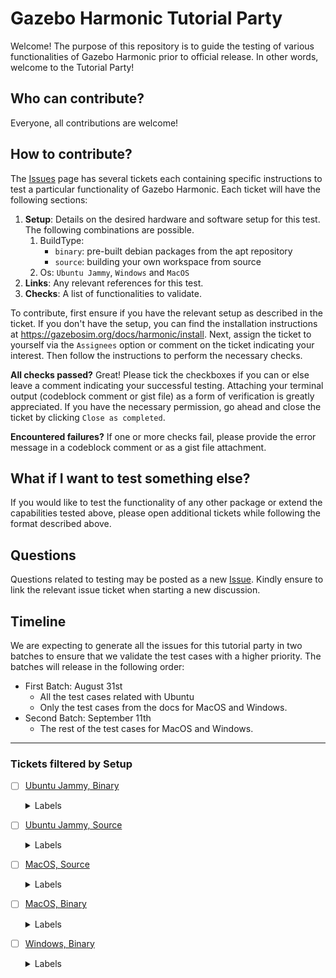 # Gazebo Harmonic Tutorial Party
Welcome! The purpose of this repository is to guide the testing of various functionalities of Gazebo Harmonic prior to official release.
In other words, welcome to the Tutorial Party!

## Who can contribute?
Everyone, all contributions are welcome!

## How to contribute?
The [Issues](https://github.com/gazebosim/gazebo_test_cases/issues) page has several tickets each containing specific instructions to test a particular functionality of Gazebo Harmonic.
Each ticket will have the following sections:

1. **Setup**: Details on the desired hardware and software setup for this test. The following combinations are possible.
   1. BuildType: 
      * `binary`: pre-built debian packages from the apt repository
      * `source`: building your own workspace from source
   2. Os: `Ubuntu Jammy`, `Windows` and `MacOS`
2. **Links**: Any relevant references for this test.
3. **Checks**: A list of functionalities to validate.

To contribute, first ensure if you have the relevant setup as described in the ticket.
If you don't have the setup, you can find the installation instructions at https://gazebosim.org/docs/harmonic/install.
Next, assign the ticket to yourself via the `Assignees` option or comment on the ticket indicating your interest.
Then follow the instructions to perform the necessary checks.

**All checks passed?**
Great! Please tick the checkboxes if you can or else leave a comment indicating your successful testing. Attaching your terminal output (codeblock comment or gist file) as a form of verification is greatly appreciated.
If you have the necessary permission, go ahead and close the ticket by clicking `Close as completed`.

**Encountered failures?**
If one or more checks fail, please provide the error message in a codeblock comment or as a gist file attachment.

## What if I want to test something else?
If you would like to test the functionality of any other package or extend the capabilities tested above, please open additional tickets while following the format described above.

## Questions
Questions related to testing may be posted as a new [Issue](https://github.com/gazebosim/gazebo_test_cases/issues). Kindly ensure to link the relevant issue ticket when starting a new discussion.

## Timeline
We are expecting to generate all the issues for this tutorial party in two batches to ensure that we validate the test cases with a higher priority. The batches will release in the following order:
- First Batch: August 31st
    - All the test cases related with Ubuntu
    - Only the test cases from the docs for MacOS and Windows.
- Second Batch: September 11th
    - The rest of the test cases for MacOS and Windows. 

---

### Tickets filtered by Setup

- [ ] [Ubuntu Jammy, Binary](https://github.com/Voldivh/gazebo_test_cases/issues?q=is%3Aissue+is%3Aopen+label:%22Ubuntu%20Jammy%22+label:%22Binary%22+label:%22generation-1%22)

  <details><summary>Labels</summary>

  - [ ] [docs](https://github.com/Voldivh/gazebo_test_cases/issues?q=is%3Aissue+is%3Aopen+label:%22Ubuntu%20Jammy%22+label:%22Binary%22+label:%22generation-1%22+label:%22docs%22)
  - [ ] [harmonic](https://github.com/Voldivh/gazebo_test_cases/issues?q=is%3Aissue+is%3Aopen+label:%22Ubuntu%20Jammy%22+label:%22Binary%22+label:%22generation-1%22+label:%22harmonic%22)
  - [ ] [gz-common](https://github.com/Voldivh/gazebo_test_cases/issues?q=is%3Aissue+is%3Aopen+label:%22Ubuntu%20Jammy%22+label:%22Binary%22+label:%22generation-1%22+label:%22gz-common%22)
  - [ ] [gz-fuel-tools](https://github.com/Voldivh/gazebo_test_cases/issues?q=is%3Aissue+is%3Aopen+label:%22Ubuntu%20Jammy%22+label:%22Binary%22+label:%22generation-1%22+label:%22gz-fuel-tools%22)
  - [ ] [gz-gui](https://github.com/Voldivh/gazebo_test_cases/issues?q=is%3Aissue+is%3Aopen+label:%22Ubuntu%20Jammy%22+label:%22Binary%22+label:%22generation-1%22+label:%22gz-gui%22)
  - [ ] [gz-launch](https://github.com/Voldivh/gazebo_test_cases/issues?q=is%3Aissue+is%3Aopen+label:%22Ubuntu%20Jammy%22+label:%22Binary%22+label:%22generation-1%22+label:%22gz-launch%22)
  - [ ] [gz-math](https://github.com/Voldivh/gazebo_test_cases/issues?q=is%3Aissue+is%3Aopen+label:%22Ubuntu%20Jammy%22+label:%22Binary%22+label:%22generation-1%22+label:%22gz-math%22)
  - [ ] [gz-msgs](https://github.com/Voldivh/gazebo_test_cases/issues?q=is%3Aissue+is%3Aopen+label:%22Ubuntu%20Jammy%22+label:%22Binary%22+label:%22generation-1%22+label:%22gz-msgs%22)
  - [ ] [gz-physics](https://github.com/Voldivh/gazebo_test_cases/issues?q=is%3Aissue+is%3Aopen+label:%22Ubuntu%20Jammy%22+label:%22Binary%22+label:%22generation-1%22+label:%22gz-physics%22)
  - [ ] [gz-plugin](https://github.com/Voldivh/gazebo_test_cases/issues?q=is%3Aissue+is%3Aopen+label:%22Ubuntu%20Jammy%22+label:%22Binary%22+label:%22generation-1%22+label:%22gz-plugin%22)
  - [ ] [gz-rendering](https://github.com/Voldivh/gazebo_test_cases/issues?q=is%3Aissue+is%3Aopen+label:%22Ubuntu%20Jammy%22+label:%22Binary%22+label:%22generation-1%22+label:%22gz-rendering%22)
  - [ ] [gz-sensors](https://github.com/Voldivh/gazebo_test_cases/issues?q=is%3Aissue+is%3Aopen+label:%22Ubuntu%20Jammy%22+label:%22Binary%22+label:%22generation-1%22+label:%22gz-sensors%22)
  - [ ] [gz-sim](https://github.com/Voldivh/gazebo_test_cases/issues?q=is%3Aissue+is%3Aopen+label:%22Ubuntu%20Jammy%22+label:%22Binary%22+label:%22generation-1%22+label:%22gz-sim%22)
  - [ ] [gz-tools](https://github.com/Voldivh/gazebo_test_cases/issues?q=is%3Aissue+is%3Aopen+label:%22Ubuntu%20Jammy%22+label:%22Binary%22+label:%22generation-1%22+label:%22gz-tools%22)
  - [ ] [gz-transport](https://github.com/Voldivh/gazebo_test_cases/issues?q=is%3Aissue+is%3Aopen+label:%22Ubuntu%20Jammy%22+label:%22Binary%22+label:%22generation-1%22+label:%22gz-transport%22)
  - [ ] [gz-utils](https://github.com/Voldivh/gazebo_test_cases/issues?q=is%3Aissue+is%3Aopen+label:%22Ubuntu%20Jammy%22+label:%22Binary%22+label:%22generation-1%22+label:%22gz-utils%22)
  - [ ] [sdf_tutorials](https://github.com/Voldivh/gazebo_test_cases/issues?q=is%3Aissue+is%3Aopen+label:%22Ubuntu%20Jammy%22+label:%22Binary%22+label:%22generation-1%22+label:%22sdf_tutorials%22)
  - [ ] [sdformat](https://github.com/Voldivh/gazebo_test_cases/issues?q=is%3Aissue+is%3Aopen+label:%22Ubuntu%20Jammy%22+label:%22Binary%22+label:%22generation-1%22+label:%22sdformat%22)
  - [ ] [sdf worlds](https://github.com/Voldivh/gazebo_test_cases/issues?q=is%3Aissue+is%3Aopen+label:%22Ubuntu%20Jammy%22+label:%22Binary%22+label:%22generation-1%22+label:%22sdf%20worlds%22)

  </details>
- [ ] [Ubuntu Jammy, Source](https://github.com/Voldivh/gazebo_test_cases/issues?q=is%3Aissue+is%3Aopen+label:%22Ubuntu%20Jammy%22+label:%22Source%22+label:%22generation-1%22)

  <details><summary>Labels</summary>

  - [ ] [docs](https://github.com/Voldivh/gazebo_test_cases/issues?q=is%3Aissue+is%3Aopen+label:%22Ubuntu%20Jammy%22+label:%22Source%22+label:%22generation-1%22+label:%22docs%22)
  - [ ] [harmonic](https://github.com/Voldivh/gazebo_test_cases/issues?q=is%3Aissue+is%3Aopen+label:%22Ubuntu%20Jammy%22+label:%22Source%22+label:%22generation-1%22+label:%22harmonic%22)
  - [ ] [gz-common](https://github.com/Voldivh/gazebo_test_cases/issues?q=is%3Aissue+is%3Aopen+label:%22Ubuntu%20Jammy%22+label:%22Source%22+label:%22generation-1%22+label:%22gz-common%22)
  - [ ] [gz-fuel-tools](https://github.com/Voldivh/gazebo_test_cases/issues?q=is%3Aissue+is%3Aopen+label:%22Ubuntu%20Jammy%22+label:%22Source%22+label:%22generation-1%22+label:%22gz-fuel-tools%22)
  - [ ] [gz-gui](https://github.com/Voldivh/gazebo_test_cases/issues?q=is%3Aissue+is%3Aopen+label:%22Ubuntu%20Jammy%22+label:%22Source%22+label:%22generation-1%22+label:%22gz-gui%22)
  - [ ] [gz-launch](https://github.com/Voldivh/gazebo_test_cases/issues?q=is%3Aissue+is%3Aopen+label:%22Ubuntu%20Jammy%22+label:%22Source%22+label:%22generation-1%22+label:%22gz-launch%22)
  - [ ] [gz-math](https://github.com/Voldivh/gazebo_test_cases/issues?q=is%3Aissue+is%3Aopen+label:%22Ubuntu%20Jammy%22+label:%22Source%22+label:%22generation-1%22+label:%22gz-math%22)
  - [ ] [gz-msgs](https://github.com/Voldivh/gazebo_test_cases/issues?q=is%3Aissue+is%3Aopen+label:%22Ubuntu%20Jammy%22+label:%22Source%22+label:%22generation-1%22+label:%22gz-msgs%22)
  - [ ] [gz-physics](https://github.com/Voldivh/gazebo_test_cases/issues?q=is%3Aissue+is%3Aopen+label:%22Ubuntu%20Jammy%22+label:%22Source%22+label:%22generation-1%22+label:%22gz-physics%22)
  - [ ] [gz-plugin](https://github.com/Voldivh/gazebo_test_cases/issues?q=is%3Aissue+is%3Aopen+label:%22Ubuntu%20Jammy%22+label:%22Source%22+label:%22generation-1%22+label:%22gz-plugin%22)
  - [ ] [gz-rendering](https://github.com/Voldivh/gazebo_test_cases/issues?q=is%3Aissue+is%3Aopen+label:%22Ubuntu%20Jammy%22+label:%22Source%22+label:%22generation-1%22+label:%22gz-rendering%22)
  - [ ] [gz-sensors](https://github.com/Voldivh/gazebo_test_cases/issues?q=is%3Aissue+is%3Aopen+label:%22Ubuntu%20Jammy%22+label:%22Source%22+label:%22generation-1%22+label:%22gz-sensors%22)
  - [ ] [gz-sim](https://github.com/Voldivh/gazebo_test_cases/issues?q=is%3Aissue+is%3Aopen+label:%22Ubuntu%20Jammy%22+label:%22Source%22+label:%22generation-1%22+label:%22gz-sim%22)
  - [ ] [gz-tools](https://github.com/Voldivh/gazebo_test_cases/issues?q=is%3Aissue+is%3Aopen+label:%22Ubuntu%20Jammy%22+label:%22Source%22+label:%22generation-1%22+label:%22gz-tools%22)
  - [ ] [gz-transport](https://github.com/Voldivh/gazebo_test_cases/issues?q=is%3Aissue+is%3Aopen+label:%22Ubuntu%20Jammy%22+label:%22Source%22+label:%22generation-1%22+label:%22gz-transport%22)
  - [ ] [gz-utils](https://github.com/Voldivh/gazebo_test_cases/issues?q=is%3Aissue+is%3Aopen+label:%22Ubuntu%20Jammy%22+label:%22Source%22+label:%22generation-1%22+label:%22gz-utils%22)
  - [ ] [sdf_tutorials](https://github.com/Voldivh/gazebo_test_cases/issues?q=is%3Aissue+is%3Aopen+label:%22Ubuntu%20Jammy%22+label:%22Source%22+label:%22generation-1%22+label:%22sdf_tutorials%22)
  - [ ] [sdformat](https://github.com/Voldivh/gazebo_test_cases/issues?q=is%3Aissue+is%3Aopen+label:%22Ubuntu%20Jammy%22+label:%22Source%22+label:%22generation-1%22+label:%22sdformat%22)

  </details>
- [ ] [MacOS, Source](https://github.com/Voldivh/gazebo_test_cases/issues?q=is%3Aissue+is%3Aopen+label:%22MacOS%22+label:%22Source%22+label:%22generation-1%22)

  <details><summary>Labels</summary>

  - [ ] [docs](https://github.com/Voldivh/gazebo_test_cases/issues?q=is%3Aissue+is%3Aopen+label:%22MacOS%22+label:%22Source%22+label:%22generation-1%22+label:%22docs%22)
  - [ ] [harmonic](https://github.com/Voldivh/gazebo_test_cases/issues?q=is%3Aissue+is%3Aopen+label:%22MacOS%22+label:%22Source%22+label:%22generation-1%22+label:%22harmonic%22)

  </details>
- [ ] [MacOS, Binary](https://github.com/Voldivh/gazebo_test_cases/issues?q=is%3Aissue+is%3Aopen+label:%22MacOS%22+label:%22Binary%22+label:%22generation-1%22)

  <details><summary>Labels</summary>

  - [ ] [docs](https://github.com/Voldivh/gazebo_test_cases/issues?q=is%3Aissue+is%3Aopen+label:%22MacOS%22+label:%22Binary%22+label:%22generation-1%22+label:%22docs%22)
  - [ ] [harmonic](https://github.com/Voldivh/gazebo_test_cases/issues?q=is%3Aissue+is%3Aopen+label:%22MacOS%22+label:%22Binary%22+label:%22generation-1%22+label:%22harmonic%22)

  </details>
- [ ] [Windows, Binary](https://github.com/Voldivh/gazebo_test_cases/issues?q=is%3Aissue+is%3Aopen+label:%22Windows%22+label:%22Binary%22+label:%22generation-1%22)

  <details><summary>Labels</summary>

  - [ ] [docs](https://github.com/Voldivh/gazebo_test_cases/issues?q=is%3Aissue+is%3Aopen+label:%22Windows%22+label:%22Binary%22+label:%22generation-1%22+label:%22docs%22)
  - [ ] [harmonic](https://github.com/Voldivh/gazebo_test_cases/issues?q=is%3Aissue+is%3Aopen+label:%22Windows%22+label:%22Binary%22+label:%22generation-1%22+label:%22harmonic%22)

  </details>

